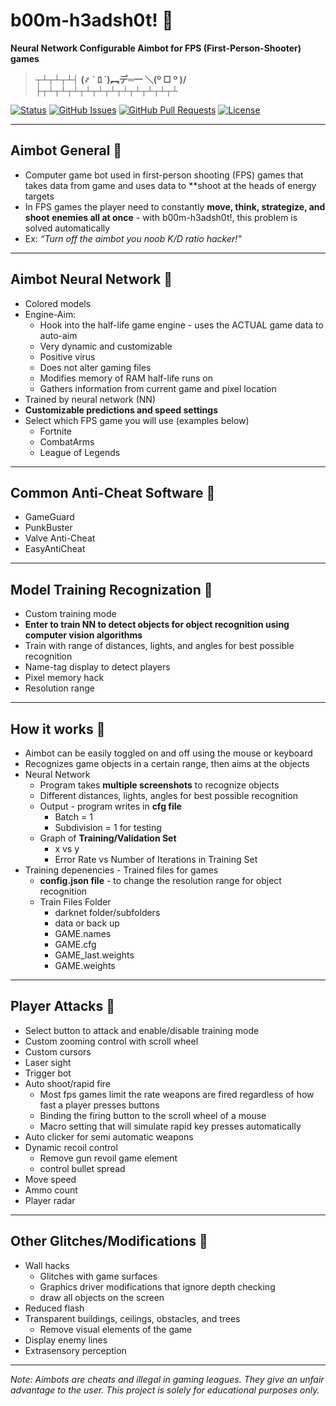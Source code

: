 # b00m-h3adsh0t! &#x1F537;
**Neural Network Configurable Aimbot for FPS (First-Person-Shooter) games**
> **┬┴┬┴┬┴┤ (҂   ` ﾛ ´)︻デ═一      ＼(º □ º )/	├┬┴┬┴┬┴┬┴┬┴┬┴┬┴┬┴┬┴┬┴┬┴**

<div>
  
  [![Status](https://img.shields.io/badge/status-work--in--progress-success.svg)]()
  [![GitHub Issues](https://img.shields.io/github/issues/lucylow/b00m-h3adsh0t.svg)](https://github.com/lucylow/Mrs.Robot/issues)
  [![GitHub Pull Requests](https://img.shields.io/github/issues-pr/lucylow/b00m-h3adsh0t.svg)](https://github.com/lucylow/b00m-h3adsh0t/pulls)
  [![License](https://img.shields.io/bower/l/bootstrap)]()

</div>

---   
   
## Aimbot General &#x1F537;
* Computer game bot used in first-person shooting (FPS) games that takes data from game and uses data to **shoot at the heads of energy targets
* In FPS games the player need to constantly **move, think, strategize, and shoot enemies all at once** - with b00m-h3adsh0t!, this problem is solved automatically
* Ex: *“Turn off the aimbot you noob K/D ratio hacker!"*



---

## Aimbot Neural Network &#x1F537;
* Colored models 
* Engine-Aim:
  * Hook into the half-life game engine - uses the ACTUAL game data to auto-aim
  * Very dynamic and customizable 
  * Positive virus 
  * Does not alter gaming files 
  * Modifies memory of RAM half-life runs on 
  * Gathers information from current game and pixel location
* Trained by neural network (NN)
* **Customizable predictions and speed settings**
* Select which FPS game you will use (examples below)
  * Fortnite
  * CombatArms
  * League of Legends
  

---

## Common Anti-Cheat Software &#x1F537;
* GameGuard
* PunkBuster
* Valve Anti-Cheat 
* EasyAntiCheat

---

## Model Training Recognization  &#x1F537;
* Custom training mode 
* **Enter to train NN to detect objects for object recognition using computer vision algorithms** 
* Train with range of distances, lights, and angles for best possible recognition
* Name-tag display to detect players 
* Pixel memory hack
* Resolution range 

---


## How it works  &#x1F537;
* Aimbot can be easily toggled on and off using the mouse or keyboard
* Recognizes game objects in a certain range, then aims at the objects
* Neural Network 
    * Program takes **multiple screenshots** to recognize objects 
    * Different distances, lights, angles for best possible recognition 
    * Output - program writes in **cfg file** 
      * Batch = 1
      * Subdivision = 1 for testing 
    * Graph of **Training/Validation Set**
      * x vs y 
      * Error Rate vs Number of Iterations in Training Set 
* Training depenencies - Trained files for games
    * **config.json file** - to change the resolution range for object recognition  
    * Train Files Folder
      * darknet folder/subfolders 
      * data or back up
      * GAME.names
      * GAME.cfg
      * GAME_last.weights 
      * GAME.weights

---

## Player Attacks &#x1F537;
* Select button to attack and enable/disable training mode
* Custom zooming control with scroll wheel 
* Custom cursors 
* Laser sight
* Trigger bot
* Auto shoot/rapid fire 
  * Most fps games limit the rate weapons are fired regardless of how fast a player presses buttons
  * Binding the firing button to the scroll wheel of a mouse
  * Macro setting that will simulate rapid key presses automatically
* Auto clicker for semi automatic weapons 
* Dynamic recoil control  
  * Remove gun revoil game element
  * control bullet spread
* Move speed
* Ammo count
* Player radar 

---


## Other Glitches/Modifications  &#x1F537;
* Wall hacks
  * Glitches with game surfaces
  * Graphics driver modifications that ignore depth checking
  * draw all objects on the screen
* Reduced flash 
* Transparent buildings, ceilings, obstacles, and trees
  * Remove visual elements of the game 
* Display enemy lines 
* Extrasensory perception



---

*Note: Aimbots are cheats and illegal in gaming leagues. They give an unfair advantage to the user. This project is solely for educational purposes only.*

